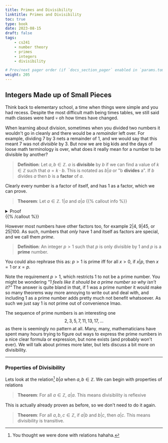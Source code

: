 ```yaml
---
title: Primes and Divisibility
linktitle: Primes and Divisibility
toc: true
type: book
date: 2023-08-15
draft: false
tags:
    - cs241
    - number theory
    - primes
    - integers
    - divisibility

# Prev/next pager order (if `docs_section_pager` enabled in `params.toml`)
weight: 205
---
```


## Integers Made up of Small Pieces

Think back to elementary school, a time when things were simple and you had recess. Despite the most difficult math being times tables, we still said math classes were hard 💀 oh how times have changed.

When learning about division, sometimes when you divided two numbers it wouldn't go in cleanly and there would be a *remainder* left over. For example, dividing $7$ by $3$ nets a remainder of $1$, and we would say that this meant $7$ was not *divisible* by $3$. But now we are big kids and the days of loose math terminology is over, what does it really mean for a number to be divisible by another?

> **Definition**: Let $a,b\in\mathbb{Z}$. $a$ is **divisible** by $b$ if we can find a value of $k\in\mathbb{Z}$ such that $a=k\cdot b$. This is notated as $b|a$ or "b **divides** a". If $b$ divides $a$ then $b$ is a **factor** of $a$.

Clearly every number is a factor of itself, and has $1$ as a factor, which we can prove.

> **Theorem**: Let $a\in\mathbb{Z}$. $1|a$ and $a|a$
{{% callout info %}}
<details>
<summary>Proof</summary>
Since every number multiplied by $1$ is itself, we can know that $a=1a$ which by definition means that both $1,a$ are factors of $a$.
</br>
<b>Q.E.D.</b>
</details>
{{% /callout %}}

However most numbers have other factors too, for example $2|4$, $9|45$, or $25|100$. As such, numbers that *only* have $1$ and itself as factors are special, and we call them *prime*.

> **Definition**: An integer $p>1$ such that $p$ is only divisible by $1$ and $p$ is a **prime** number.

You could also rephrase this as: $p>1$ is prime iff for all $x>0$, if $x|p$, then $x=1$ or $x=p$. 

Note the requirement $p>1$, which restricts $1$ to not be a prime number. You might be wondering *"$1$ feels like it should be a prime number so why isn't it?"* The answer is quite bland in that, if $1$ was a prime number it would make so many theorems way more annoying to write out and deal with, and including $1$ as a prime number adds pretty much not benefit whatsoever. As such we just say $1$ is not prime out of convenience lmao. 

The sequence of prime numbers is an interesting one
$$
2,3,5,7,11,13,17,\ldots
$$
as there is seemingly no pattern at all. Many, many, mathematicians have spent many hours trying to figure out ways to express the prime numbers in a nice clear formula or expression, but none exists (and probably won't ever). We will talk about primes more later, but lets discuss a bit more on divisibility.

---

### Properties of Divisibility

Lets look at the relation[^1] $b|a$ when $a,b\in\mathbb{Z}$. We can begin with properties of relations

> **Theorem**: For all $a\in\mathbb{Z}$, $a|a$. This means divisibility is reflexive

This is actually already proven as before, so we don't need to do it again.

> **Theorem**: For all $a,b,c\in\mathbb{Z}$, if $a|b$ and $b|c$, then $a|c$. This means divisibility is transitive.

[^1]: You thought we were done with relations hahaha.
